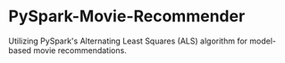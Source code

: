 # PySpark-Movie-Recommender
Utilizing PySpark's Alternating Least Squares (ALS) algorithm for model-based movie recommendations. 
